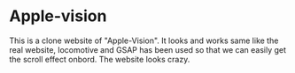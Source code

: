 # Apple-vision
This is a clone website of "Apple-Vision".
It looks and works same like the real website, locomotive and GSAP has been used so that we can easily get the scroll effect onbord.
The website looks crazy.
